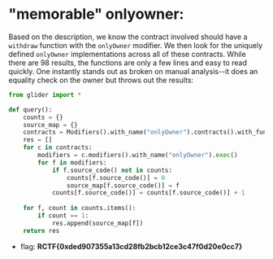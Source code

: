 # "memorable" onlyowner:

Based on the description, we know the contract involved should have a `withdraw` function with the `onlyOwner` modifier. We then look for the uniquely defined `onlyOwner` implementations across all of these contracts. While there are 98 results, the functions are only a few lines and easy to read quickly. One instantly stands out as broken on manual analysis--it does an equality check on the owner but throws out the results: 

```python
from glider import *

def query():
    counts = {}
    source_map = {}
    contracts = Modifiers().with_name("onlyOwner").contracts().with_function_name("withdraw").exec()
    res = []
    for c in contracts:
        modifiers = c.modifiers().with_name("onlyOwner").exec()
        for f in modifiers:
            if f.source_code() not in counts:
                counts[f.source_code()] = 0
                source_map[f.source_code()] = f
            counts[f.source_code()] = counts[f.source_code()] + 1
            
    for f, count in counts.items():
        if count == 1:
            res.append(source_map[f])
    return res
```

- flag: **RCTF{0xded907355a13cd28fb2bcb12ce3c47f0d20e0cc7}**
